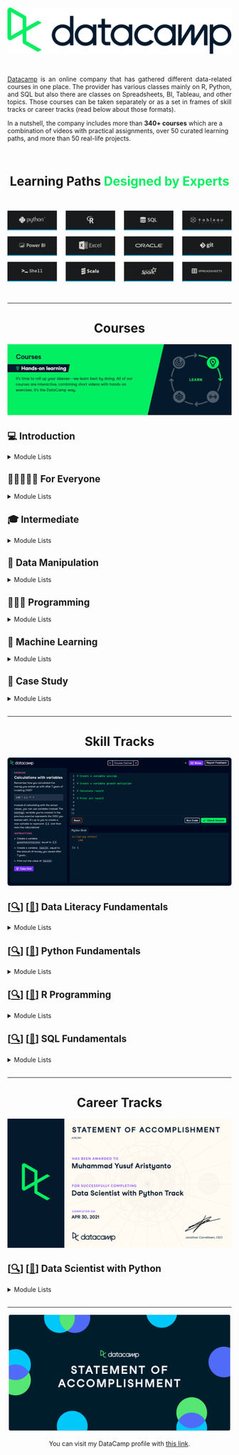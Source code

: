 <br />

<p align="center">
  <a href='https://www.datacamp.com/'><img src="README/logo.png"></a>
</p>

<br />

<p align="justify">
  <a href="https://www.datacamp.com/">Datacamp</a> is an online company that has gathered different data-related courses in one place. The provider has various classes mainly on R, Python, and SQL but also there are classes on Spreadsheets, BI, Tableau, and other topics. Those courses can be taken separately or as a set in frames of skill tracks or career tracks (read below about those formats).
  
  In a nutshell, the company includes more than <strong>340+ courses</strong> which are a combination of videos with practical assignments, over 50 curated learning paths, and more than 50 real-life projects.
</p>

<br>

<h1 align='center'>Learning Paths <span style="color:#03ef62; font-weight: bold;">Designed by Experts<span></h1>

<br>

![](README/materi.png)

<br>

---

<h1 align="center">Courses</h1>

![](README/courses.jpg)

## 💻 Introduction

<details><summary>Module Lists</summary>

- [[📂](https://github.com/myarist/DataCamp/tree/main/Courses/Introductions/Introduction%20to%20Python)] [[🔍](https://learn.datacamp.com/courses/intro-to-python-for-data-science)] [[📃](https://www.datacamp.com/statement-of-accomplishment/course/9baefd4dba2ade2588e500c7aaa3633262f74532)] Introduction to Python

- [[❌]()] [[🔍](https://learn.datacamp.com/courses/free-introduction-to-r)] [[📃](https://www.datacamp.com/statement-of-accomplishment/course/b3e170ddd14ad89cc91ac28391ae621f29169098)] Introduction to R

- [[❌]()] [[🔍](https://learn.datacamp.com/courses/introduction-to-sql)] [[📃](https://www.datacamp.com/statement-of-accomplishment/course/5b4932f5eedb86884cf9869f2a0c95b32a147c8e)] Introduction to SQL

- [[📂](https://github.com/myarist/DataCamp/tree/main/Courses/Introductions/Introduction%20to%20Importing%20Data%20in%20Python)] [[🔍](https://learn.datacamp.com/courses/introduction-to-importing-data-in-python)] [[📃](https://www.datacamp.com/statement-of-accomplishment/course/67239a5a3d55a3e28e3db2584966b7522168c248)] Introduction to Importing Data in Python

- [[📂](https://github.com/myarist/DataCamp/tree/main/Courses/Introductions/Introduction%20to%20Importing%20Data%20in%20R)] [[🔍](https://learn.datacamp.com/courses/introduction-to-importing-data-in-r)] [[📃](https://www.datacamp.com/statement-of-accomplishment/course/bb0693e9352137cb46d90d3fd1677f27b9edcf85)] Introduction to Importing Data in R

- [[📂](https://github.com/myarist/DataCamp/tree/main/Courses/Introductions/Introduction%20to%20Data%20Visualization%20with%20Matplotlib)] [[🔍](https://learn.datacamp.com/courses/introduction-to-data-visualization-with-matplotlib)] [[📃](https://www.datacamp.com/statement-of-accomplishment/course/cce6600ef5503287eed58c8440827134562991e6)] Introduction to Data Visualization with Matplotlib

- [[📂](https://github.com/myarist/DataCamp/tree/main/Courses/Introductions/Introduction%20to%20Data%20Visualization%20with%20Seaborn)] [[🔍](https://learn.datacamp.com/courses/introduction-to-data-visualization-with-seaborn)] [[📃](https://www.datacamp.com/statement-of-accomplishment/course/15b751df00a3d5035ef11081b8ffeb40d5f205d4)] Introduction to Data Visualization with Seaborn

- [[📂](https://github.com/myarist/DataCamp/tree/main/Courses/Introductions/Introduction%20to%20Data%20Science%20in%20Python)] [[🔍](https://learn.datacamp.com/courses/introduction-to-data-science-in-python)] [[📃](https://www.datacamp.com/statement-of-accomplishment/course/736bbc73bf0d45662915521f4d0d913c940c48a1)] Introduction to Data Science in Python

</details>

## 👩🏻‍🤝‍👩🏻 For Everyone

<details><summary>Module Lists</summary>

- [[📂](https://github.com/myarist/DataCamp/tree/main/Courses/For%20Everyone/Data%20Visualization%20for%20Everyone)] [[🔍](https://learn.datacamp.com/courses/data-visualization-for-everyone)] [[📃](https://www.datacamp.com/statement-of-accomplishment/course/dcb23a83c0e6431a8dd2db5aaf58543953382c5b)] Data Visualization for Everyone

- [[❌]()] [[🔍](https://learn.datacamp.com/courses/data-science-for-everyone)] [[📃](https://www.datacamp.com/statement-of-accomplishment/course/67f7c3b6e3470cc8b5358c51be6f8db0871d79d3)] Data Science for Everyone

- [[📂](https://github.com/myarist/DataCamp/tree/main/Courses/For%20Everyone/Machine%20Learning%20for%20Everyone)] [[🔍](https://learn.datacamp.com/courses/machine-learning-for-everyone)] [[📃](https://www.datacamp.com/statement-of-accomplishment/course/59b790b07c5ed69ed0c2dbcce693701520c323f1)] Machine Learning for Everyone

- [[❌]()] [[🔍](https://learn.datacamp.com/courses/data-engineering-for-everyone)] [[📃](https://www.datacamp.com/statement-of-accomplishment/course/d5a7bff6a29b5e8d7cc9bc524cafbcf99c8045ba)] Data Engineering for Everyone

- [[❌]()] [[🔍](https://learn.datacamp.com/courses/cloud-computing-for-everyone)] [[📃](https://www.datacamp.com/statement-of-accomplishment/course/edee2f7f1465cff34bb80650a0a0cfc12c4b95ae)] Cloud Computing for Everyone

- [[❌]()] [[🔍](https://learn.datacamp.com/courses/data-science-for-business)] [[📃](https://www.datacamp.com/statement-of-accomplishment/course/85d87e7ba220cb64a93bd5886b6896b16fd96c04)] Data Science for Business

- [[❌]()] [[🔍](https://learn.datacamp.com/courses/machine-learning-for-business)] [[📃](https://www.datacamp.com/statement-of-accomplishment/course/d65de511e81ee1c284e63f077445ead7a039f75d)] Machine Learning for Business

</details>

## 🎓 Intermediate

<details><summary>Module Lists</summary>

- [[📂](https://github.com/myarist/DataCamp/tree/main/Courses/Intermediate/Intermediate%20Python)] [[🔍](https://learn.datacamp.com/courses/intermediate-python)] [[📃](https://www.datacamp.com/statement-of-accomplishment/course/3d2adb5262e4665367fac9227122d5ac4e2a306b)] Intermediate Python

- [[📂](https://github.com/myarist/DataCamp/tree/main/Courses/Intermediate/Intermediate%20R)] [[🔍](https://learn.datacamp.com/courses/intermediate-r)] [[📃](https://www.datacamp.com/statement-of-accomplishment/course/08f049094b84bc2e36a45c536ef4a23e0d584624)] Intermediate R

- [[❌]()] [[🔍](https://learn.datacamp.com/courses/intermediate-sql)] [[📃](https://www.datacamp.com/statement-of-accomplishment/course/f3630fad79de9260409ef775d3a6ee9b60cbdad5)] Intermediate SQL

- [[📂](https://github.com/myarist/DataCamp/tree/main/Courses/Intermediate/Intermediate%20Importing%20Data%20in%20Python)] [[🔍](https://learn.datacamp.com/courses/intermediate-importing-data-in-python)] [[📃](https://www.datacamp.com/statement-of-accomplishment/course/2da76124fe1af717f8c61a5409730c1ce14925a6)] Intermediate Importing Data in Python

- [[📂](https://github.com/myarist/DataCamp/tree/main/Courses/Intermediate/Intermediate%20Data%20Visualization%20with%20Seaborn)] [[🔍](https://learn.datacamp.com/courses/intermediate-data-visualization-with-seaborn)] [[📃](https://www.datacamp.com/statement-of-accomplishment/course/4b1844d24c4a74875885306e0799b2f9659a48c5)] Intermediate Data Visualization with Seaborn

</details>

## 🔢 Data Manipulation

<details><summary>Module Lists</summary>

- [[❌]()] [[🔍](https://learn.datacamp.com/courses/joining-data-in-postgresql)] [[📃](https://www.datacamp.com/statement-of-accomplishment/course/bd5e6bcd7d649e91a7842a9bef063421641c3629)] Joining Data in SQL

- [[❌]()] [[🔍](https://learn.datacamp.com/courses/functions-for-manipulating-data-in-postgresql)] [[📃](https://www.datacamp.com/statement-of-accomplishment/course/81fa7ca1ed26f5af5cb589226f3901f2572f6da6)] Functions for Manipulating Data in PostgreSQL

- [[📂](https://github.com/myarist/DataCamp/tree/main/Courses/Data%20Manipulation/Data%20Manipulation%20with%20pandas)] [[🔍](https://learn.datacamp.com/courses/data-manipulation-with-pandas)] [[📃](https://www.datacamp.com/statement-of-accomplishment/course/c52a284ed2aada3b90fc7749d21ad96c4ac2a976)] Data Manipulation with pandas

- [[📂](https://github.com/myarist/DataCamp/tree/main/Courses/Data%20Manipulation/Joining%20Data%20with%20pandas)] [[🔍](https://learn.datacamp.com/courses/joining-data-with-pandas)] [[📃](https://www.datacamp.com/statement-of-accomplishment/course/c37ac922e165db568c03bd75ef95cba572ccd7d0)] Joining Data with pandas

- [[📂](https://github.com/myarist/DataCamp/tree/main/Courses/Data%20Manipulation/Cleaning%20Data%20in%20Python)] [[🔍](https://learn.datacamp.com/courses/cleaning-data-in-python)] [[📃](https://www.datacamp.com/statement-of-accomplishment/course/6065b170a0e9855198d3efc195018db1c44f74f0)] Cleaning Data in Python

- [[📂](https://github.com/myarist/DataCamp/tree/main/Courses/Data%20Manipulation/Exploratory%20Data%20Analysis%20in%20Python)] [[🔍](https://learn.datacamp.com/courses/exploratory-data-analysis-in-python)] [[📃](https://www.datacamp.com/statement-of-accomplishment/course/82f019022151963bbf412aebb08f89ccc4f713b1)] Exploratory Data Analysis in Python

- [[📂](https://github.com/myarist/DataCamp/tree/main/Courses/Data%20Manipulation/Working%20with%20Dates%20and%20Times%20in%20Python)] [[🔍](https://learn.datacamp.com/courses/working-with-dates-and-times-in-python)] [[📃](https://www.datacamp.com/statement-of-accomplishment/course/d292c917ceb95b71d00260fa972cd5848804c485)] Working with Dates and Times in Python

</details>

## 👨🏻‍💻 Programming

<details><summary>Module Lists</summary>

- [[📂](https://github.com/myarist/DataCamp/tree/main/Courses/Programming/Writing%20Functions%20in%20Python)] [[🔍](https://learn.datacamp.com/courses/writing-functions-in-python)] [[📃](https://www.datacamp.com/statement-of-accomplishment/course/9be020b98c3c05c1e5d5bfcf6ac84fdad6ffe3f7)] Writing Functions in Python

- [[📂](https://github.com/myarist/DataCamp/tree/main/Courses/Programming/Python%20Data%20Science%20Toolbox%20(Part%201))] [[🔍](https://learn.datacamp.com/courses/python-data-science-toolbox-part-1)] [[📃](https://www.datacamp.com/statement-of-accomplishment/course/603203011c8c1aa4f9c451fcaea7e9c09b2a4196)] Python Data Science Toolbox (Part 1)

- [[📂](https://github.com/myarist/DataCamp/tree/main/Courses/Programming/Python%20Data%20Science%20Toolbox%20(Part%202))] [[🔍](https://learn.datacamp.com/courses/python-data-science-toolbox-part-2)] [[📃](https://www.datacamp.com/statement-of-accomplishment/course/159895c3f2ac1e25c32d0800f6c14eda4c8bdcf1)] Python Data Science Toolbox (Part 2)

- [[📂](https://github.com/myarist/DataCamp/tree/main/Courses/Programming/Statistical%20Thinking%20in%20Python%20(Part%201))] [[🔍](https://learn.datacamp.com/courses/statistical-thinking-in-python-part-1)] [[📃](https://www.datacamp.com/statement-of-accomplishment/course/fbebdc958fb7ecf17493fc3260f69aeae25767ee)] Statistical Thinking in Python (Part 1)

- [[📂](https://github.com/myarist/DataCamp/tree/main/Courses/Programming/Statistical%20Thinking%20in%20Python%20(Part%202))] [[🔍](https://learn.datacamp.com/courses/statistical-thinking-in-python-part-2)] [[📃](https://www.datacamp.com/statement-of-accomplishment/course/faeebfbfe98ae64a6bfe2cd8ada2ec3a764b62f3)] Statistical Thinking in Python (Part 2)

- [[📂](https://github.com/myarist/DataCamp/tree/main/Courses/Programming/Parallel%20Programming%20in%20R)] [[🔍](https://learn.datacamp.com/courses/parallel-programming-in-r)] [[📃](https://www.datacamp.com/statement-of-accomplishment/course/3a4684c52b8d3a99a4bf6db7d60e2a46a2ccdf58)] Parallel Programming in R

- [[📂](https://github.com/myarist/DataCamp/tree/main/Courses/Programming/Writing%20Efficient%20R%20Code)] [[🔍](https://learn.datacamp.com/courses/writing-efficient-r-code)] [[📃](https://www.datacamp.com/statement-of-accomplishment/course/020187a228a9ea4098ff7bf748c9fbdab54c98e3)] Writing Efficient R Code

- [[❌]()] [[🔍](https://learn.datacamp.com/courses/postgresql-summary-stats-and-window-functions)] [[📃](https://www.datacamp.com/statement-of-accomplishment/course/6cfefc569d57349e1cf672070c7ece2b8278ded9)] PostgreSQL Summary Stats and Window Functions

</details>

## 🧠 Machine Learning

<details><summary>Module Lists</summary>

- [[📂](https://github.com/myarist/DataCamp/tree/main/Courses/Machine%20Learning/Supervised%20Learning%20with%20scikit-learn)] [[🔍](https://learn.datacamp.com/courses/supervised-learning-with-scikit-learn)] [[📃](https://www.datacamp.com/statement-of-accomplishment/course/43e197af4aeb51f401604a42fc085241cb507076)] Supervised Learning with scikit-learn

- [[📂](https://github.com/myarist/DataCamp/tree/main/Courses/Machine%20Learning/Unsupervised%20Learning%20in%20Python)] [[🔍](https://learn.datacamp.com/courses/unsupervised-learning-in-python)] [[📃](https://www.datacamp.com/statement-of-accomplishment/course/e9c2d34da412a47d836338abdf645574f98d70eb)] Unsupervised Learning in Python

- [[📂](https://github.com/myarist/DataCamp/tree/main/Courses/Machine%20Learning/Machine%20Learning%20with%20Tree-Based%20Models%20in%20Python)] [[🔍](https://learn.datacamp.com/courses/machine-learning-with-tree-based-models-in-python)] [[📃](https://www.datacamp.com/statement-of-accomplishment/course/ccaf89a213ba07fc2b00899c4c9f00d62f2891a3)] Machine Learning with Tree-Based Models in Python

- [[📂](https://github.com/myarist/DataCamp/tree/main/Courses/Machine%20Learning/Cluster%20Analysis%20in%20Python)] [[🔍](https://learn.datacamp.com/courses/cluster-analysis-in-python)] [[📃](https://www.datacamp.com/statement-of-accomplishment/course/4df20ce2527c6d6f2e501637ece8a1c728c073ef)] Cluster Analysis in Python

</details>

## 📝 Case Study

<details><summary>Module Lists</summary>

- [[📂](https://github.com/myarist/DataCamp/tree/main/Courses/Case%20Study/Analyzing%20Police%20Activity%20with%20pandas)] [[🔍](https://learn.datacamp.com/courses/analyzing-police-activity-with-pandas)] [[📃](https://www.datacamp.com/statement-of-accomplishment/course/a6a74c818b453bc37887b0209ecd21db81bf91b8)] Analyzing Police Activity with pandas

- [[📂](https://github.com/myarist/DataCamp/tree/main/Courses/Case%20Study/Case%20Study%20School%20Budgeting%20with%20Machine%20Learning%20in%20Python)] [[🔍](https://learn.datacamp.com/courses/case-study-school-budgeting-with-machine-learning-in-python)] [[📃](https://www.datacamp.com/statement-of-accomplishment/course/5d6d3b2e567c77e3a064cadc32c6b34a18a61116)] Case Study: School Budgeting with Machine Learning in Python

</details>

<br>

---

<h1 align="center">Skill Tracks</h1>

![](README/interface.png)

## [[🔍](https://learn.datacamp.com/skill-tracks/data-literacy-fundamentals?version=2)] [[📃](https://www.datacamp.com/statement-of-accomplishment/track/c2d60b974e3b2e5c59890ff60b0866a987f4ccde)] Data Literacy Fundamentals

<details><summary>Module Lists</summary>

- [[❌]()] [[🔍](https://learn.datacamp.com/courses/data-science-for-everyone)] [[📃](https://www.datacamp.com/statement-of-accomplishment/course/67f7c3b6e3470cc8b5358c51be6f8db0871d79d3)] Data Science for Everyone

- [[📂](https://github.com/myarist/DataCamp/tree/main/Courses/For%20Everyone/Machine%20Learning%20for%20Everyone)] [[🔍](https://learn.datacamp.com/courses/machine-learning-for-everyone)] [[📃](https://www.datacamp.com/statement-of-accomplishment/course/59b790b07c5ed69ed0c2dbcce693701520c323f1)] Machine Learning for Everyone

- [[📂](https://github.com/myarist/DataCamp/tree/main/Courses/For%20Everyone/Data%20Visualization%20for%20Everyone)] [[🔍](https://learn.datacamp.com/courses/data-visualization-for-everyone)] [[📃](https://www.datacamp.com/statement-of-accomplishment/course/dcb23a83c0e6431a8dd2db5aaf58543953382c5b)] Data Visualization for Everyone

- [[❌]()] [[🔍](https://learn.datacamp.com/courses/data-engineering-for-everyone)] [[📃](https://www.datacamp.com/statement-of-accomplishment/course/d5a7bff6a29b5e8d7cc9bc524cafbcf99c8045ba)] Data Engineering for Everyone

- [[❌]()] [[🔍](https://learn.datacamp.com/courses/cloud-computing-for-everyone)] [[📃](https://www.datacamp.com/statement-of-accomplishment/course/edee2f7f1465cff34bb80650a0a0cfc12c4b95ae)] Cloud Computing for Everyone

</details>

## [[🔍](https://learn.datacamp.com/skill-tracks/python-fundamentals?version=1)] [[📃](https://www.datacamp.com/statement-of-accomplishment/track/e5ef4a65961acda1f120cb217916ec6e8db7a1a4)] Python Fundamentals

<details><summary>Module Lists</summary>

- [[📂](https://github.com/myarist/DataCamp/tree/main/Courses/Introductions/Introduction%20to%20Python)] [[🔍](https://learn.datacamp.com/courses/intro-to-python-for-data-science)] [[📃](https://www.datacamp.com/statement-of-accomplishment/course/9baefd4dba2ade2588e500c7aaa3633262f74532)] Introduction to Python

- [[📂](https://github.com/myarist/DataCamp/tree/main/Courses/Intermediate/Intermediate%20Python)] [[🔍](https://learn.datacamp.com/courses/intermediate-python)] [[📃](https://www.datacamp.com/statement-of-accomplishment/course/3d2adb5262e4665367fac9227122d5ac4e2a306b)] Intermediate Python

- [[📂](https://github.com/myarist/DataCamp/tree/main/Courses/Programming/Python%20Data%20Science%20Toolbox%20(Part%201))] [[🔍](https://learn.datacamp.com/courses/python-data-science-toolbox-part-1)] [[📃](https://www.datacamp.com/statement-of-accomplishment/course/603203011c8c1aa4f9c451fcaea7e9c09b2a4196)] Python Data Science Toolbox (Part 1)

- [[📂](https://github.com/myarist/DataCamp/tree/main/Courses/Programming/Python%20Data%20Science%20Toolbox%20(Part%202))] [[🔍](https://learn.datacamp.com/courses/python-data-science-toolbox-part-2)] [[📃](https://www.datacamp.com/statement-of-accomplishment/course/159895c3f2ac1e25c32d0800f6c14eda4c8bdcf1)] Python Data Science Toolbox (Part 2)

</details>

## [[🔍](https://learn.datacamp.com/skill-tracks/r-programming?version=2)] [[📃](https://www.datacamp.com/statement-of-accomplishment/track/cfa899b3e069b6653bd65b8da5d5075301dac8cb)] R Programming

<details><summary>Module Lists</summary>

- [[❌]()] [[🔍](https://learn.datacamp.com/courses/free-introduction-to-r)] [[📃](https://www.datacamp.com/statement-of-accomplishment/course/b3e170ddd14ad89cc91ac28391ae621f29169098)] Introduction to R

- [[📂](https://github.com/myarist/DataCamp/tree/main/Courses/Intermediate/Intermediate%20R)] [[🔍](https://learn.datacamp.com/courses/intermediate-r)] [[📃](https://www.datacamp.com/statement-of-accomplishment/course/08f049094b84bc2e36a45c536ef4a23e0d584624)] Intermediate R

- [[📂](https://github.com/myarist/DataCamp/tree/main/Courses/Programming/Writing%20Efficient%20R%20Code)] [[🔍](https://learn.datacamp.com/courses/writing-efficient-r-code)] [[📃](https://www.datacamp.com/statement-of-accomplishment/course/020187a228a9ea4098ff7bf748c9fbdab54c98e3)] Writing Efficient R Code

- [[📂](https://github.com/myarist/DataCamp/tree/main/Courses/Programming/Parallel%20Programming%20in%20R)] [[🔍](https://learn.datacamp.com/courses/parallel-programming-in-r)] [[📃](https://www.datacamp.com/statement-of-accomplishment/course/3a4684c52b8d3a99a4bf6db7d60e2a46a2ccdf58)] Parallel Programming in R

</details>

## [[🔍](https://learn.datacamp.com/skill-tracks/sql-fundamentals?version=2)] [[📃](https://www.datacamp.com/statement-of-accomplishment/track/b6842c29e70f3917bcb882bb0c2d20767b45073e)] SQL Fundamentals

<details><summary>Module Lists</summary>

- [[❌]()] [[🔍](https://learn.datacamp.com/courses/introduction-to-sql)] [[📃](https://www.datacamp.com/statement-of-accomplishment/course/5b4932f5eedb86884cf9869f2a0c95b32a147c8e)] Introduction to SQL

- [[❌]()] [[🔍](https://learn.datacamp.com/courses/joining-data-in-postgresql)] [[📃](https://www.datacamp.com/statement-of-accomplishment/course/bd5e6bcd7d649e91a7842a9bef063421641c3629)] Joining Data in SQL

- [[❌]()] [[🔍](https://learn.datacamp.com/courses/intermediate-sql)] [[📃](https://www.datacamp.com/statement-of-accomplishment/course/f3630fad79de9260409ef775d3a6ee9b60cbdad5)] Intermediate SQL

- [[❌]()] [[🔍](https://learn.datacamp.com/courses/postgresql-summary-stats-and-window-functions)] [[📃](https://www.datacamp.com/statement-of-accomplishment/course/6cfefc569d57349e1cf672070c7ece2b8278ded9)] PostgreSQL Summary Stats and Window Functions

- [[❌]()] [[🔍](https://learn.datacamp.com/courses/functions-for-manipulating-data-in-postgresql)] [[📃](https://www.datacamp.com/statement-of-accomplishment/course/81fa7ca1ed26f5af5cb589226f3901f2572f6da6)] Functions for Manipulating Data in PostgreSQL

</details>

<br>

---

<h1 align="center">Career Tracks</h1>

![](README/career.png)

## [[🔍](https://learn.datacamp.com/career-tracks/data-scientist-with-python?version=5)] [[📃](https://www.datacamp.com/statement-of-accomplishment/track/12b063065c94b36cea812fe1bcca3be0faac0e9b)] Data Scientist with Python

<details><summary>Module Lists</summary>

- [[📂](https://github.com/myarist/DataCamp/tree/main/Courses/Introductions/Introduction%20to%20Python)] [[🔍](https://learn.datacamp.com/courses/intro-to-python-for-data-science)] [[📃](https://www.datacamp.com/statement-of-accomplishment/course/9baefd4dba2ade2588e500c7aaa3633262f74532)] Introduction to Python

- [[📂](https://github.com/myarist/DataCamp/tree/main/Courses/Intermediate/Intermediate%20Python)] [[🔍](https://learn.datacamp.com/courses/intermediate-python)] [[📃](https://www.datacamp.com/statement-of-accomplishment/course/3d2adb5262e4665367fac9227122d5ac4e2a306b)] Intermediate Python

- [[📂](https://github.com/myarist/DataCamp/tree/main/Courses/Data%20Manipulation/Data%20Manipulation%20with%20pandas)] [[🔍](https://learn.datacamp.com/courses/data-manipulation-with-pandas)] [[📃](https://www.datacamp.com/statement-of-accomplishment/course/c52a284ed2aada3b90fc7749d21ad96c4ac2a976)] Data Manipulation with pandas

- [[📂](https://github.com/myarist/DataCamp/tree/main/Courses/Data%20Manipulation/Joining%20Data%20with%20pandas)] [[🔍](https://learn.datacamp.com/courses/joining-data-with-pandas)] [[📃](https://www.datacamp.com/statement-of-accomplishment/course/c37ac922e165db568c03bd75ef95cba572ccd7d0)] Joining Data with pandas

- [[📂](https://github.com/myarist/DataCamp/tree/main/Courses/Introductions/Introduction%20to%20Data%20Visualization%20with%20Matplotlib)] [[🔍](https://learn.datacamp.com/courses/introduction-to-data-visualization-with-matplotlib)] [[📃](https://www.datacamp.com/statement-of-accomplishment/course/cce6600ef5503287eed58c8440827134562991e6)] Introduction to Data Visualization with Matplotlib

- [[📂](https://github.com/myarist/DataCamp/tree/main/Courses/Introductions/Introduction%20to%20Data%20Visualization%20with%20Seaborn)] [[🔍](https://learn.datacamp.com/courses/introduction-to-data-visualization-with-seaborn)] [[📃](https://www.datacamp.com/statement-of-accomplishment/course/15b751df00a3d5035ef11081b8ffeb40d5f205d4)] Introduction to Data Visualization with Seaborn

 - [[📂](https://github.com/myarist/DataCamp/tree/main/Courses/Programming/Python%20Data%20Science%20Toolbox%20(Part%201))] [[🔍](https://learn.datacamp.com/courses/python-data-science-toolbox-part-1)] [[📃](https://www.datacamp.com/statement-of-accomplishment/course/603203011c8c1aa4f9c451fcaea7e9c09b2a4196)] Python Data Science Toolbox (Part 1)

- [[📂](https://github.com/myarist/DataCamp/tree/main/Courses/Programming/Python%20Data%20Science%20Toolbox%20(Part%202))] [[🔍](https://learn.datacamp.com/courses/python-data-science-toolbox-part-2)] [[📃](https://www.datacamp.com/statement-of-accomplishment/course/159895c3f2ac1e25c32d0800f6c14eda4c8bdcf1)] Python Data Science Toolbox (Part 2)

- [[📂](https://github.com/myarist/DataCamp/tree/main/Courses/Intermediate/Intermediate%20Data%20Visualization%20with%20Seaborn)] [[🔍](https://learn.datacamp.com/courses/intermediate-data-visualization-with-seaborn)] [[📃](https://www.datacamp.com/statement-of-accomplishment/course/4b1844d24c4a74875885306e0799b2f9659a48c5)] Intermediate Data Visualization with Seaborn

- [[📂](https://github.com/myarist/DataCamp/tree/main/Courses/Introductions/Introduction%20to%20Importing%20Data%20in%20Python)] [[🔍](https://learn.datacamp.com/courses/introduction-to-importing-data-in-python)] [[📃](https://www.datacamp.com/statement-of-accomplishment/course/67239a5a3d55a3e28e3db2584966b7522168c248)] Introduction to Importing Data in Python

- [[📂](https://github.com/myarist/DataCamp/tree/main/Courses/Intermediate/Intermediate%20Importing%20Data%20in%20Python)] [[🔍](https://learn.datacamp.com/courses/intermediate-importing-data-in-python)] [[📃](https://www.datacamp.com/statement-of-accomplishment/course/2da76124fe1af717f8c61a5409730c1ce14925a6)] Intermediate Importing Data in Python

- [[📂](https://github.com/myarist/DataCamp/tree/main/Courses/Data%20Manipulation/Cleaning%20Data%20in%20Python)] [[🔍](https://learn.datacamp.com/courses/cleaning-data-in-python)] [[📃](https://www.datacamp.com/statement-of-accomplishment/course/6065b170a0e9855198d3efc195018db1c44f74f0)] Cleaning Data in Python

- [[📂](https://github.com/myarist/DataCamp/tree/main/Courses/Data%20Manipulation/Working%20with%20Dates%20and%20Times%20in%20Python)] [[🔍](https://learn.datacamp.com/courses/working-with-dates-and-times-in-python)] [[📃](https://www.datacamp.com/statement-of-accomplishment/course/d292c917ceb95b71d00260fa972cd5848804c485)] Working with Dates and Times in Python

- [[📂](https://github.com/myarist/DataCamp/tree/main/Courses/Programming/Writing%20Functions%20in%20Python)] [[🔍](https://learn.datacamp.com/courses/writing-functions-in-python)] [[📃](https://www.datacamp.com/statement-of-accomplishment/course/9be020b98c3c05c1e5d5bfcf6ac84fdad6ffe3f7)] Writing Functions in Python

- [[📂](https://github.com/myarist/DataCamp/tree/main/Courses/Data%20Manipulation/Exploratory%20Data%20Analysis%20in%20Python)] [[🔍](https://learn.datacamp.com/courses/exploratory-data-analysis-in-python)] [[📃](https://www.datacamp.com/statement-of-accomplishment/course/82f019022151963bbf412aebb08f89ccc4f713b1)] Exploratory Data Analysis in Python

- [[📂](https://github.com/myarist/DataCamp/tree/main/Courses/Case%20Study/Analyzing%20Police%20Activity%20with%20pandas)] [[🔍](https://learn.datacamp.com/courses/analyzing-police-activity-with-pandas)] [[📃](https://www.datacamp.com/statement-of-accomplishment/course/a6a74c818b453bc37887b0209ecd21db81bf91b8)] Analyzing Police Activity with pandas

- [[📂](https://github.com/myarist/DataCamp/tree/main/Courses/Programming/Statistical%20Thinking%20in%20Python%20(Part%201))] [[🔍](https://learn.datacamp.com/courses/statistical-thinking-in-python-part-1)] [[📃](https://www.datacamp.com/statement-of-accomplishment/course/fbebdc958fb7ecf17493fc3260f69aeae25767ee)] Statistical Thinking in Python (Part 1)

- [[📂](https://github.com/myarist/DataCamp/tree/main/Courses/Programming/Statistical%20Thinking%20in%20Python%20(Part%202))] [[🔍](https://learn.datacamp.com/courses/statistical-thinking-in-python-part-2)] [[📃](https://www.datacamp.com/statement-of-accomplishment/course/faeebfbfe98ae64a6bfe2cd8ada2ec3a764b62f3)] Statistical Thinking in Python (Part 2)

- [[📂](https://github.com/myarist/DataCamp/tree/main/Courses/Machine%20Learning/Supervised%20Learning%20with%20scikit-learn)] [[🔍](https://learn.datacamp.com/courses/supervised-learning-with-scikit-learn)] [[📃](https://www.datacamp.com/statement-of-accomplishment/course/43e197af4aeb51f401604a42fc085241cb507076)] Supervised Learning with scikit-learn

- [[📂](https://github.com/myarist/DataCamp/tree/main/Courses/Machine%20Learning/Unsupervised%20Learning%20in%20Python)] [[🔍](https://learn.datacamp.com/courses/unsupervised-learning-in-python)] [[📃](https://www.datacamp.com/statement-of-accomplishment/course/e9c2d34da412a47d836338abdf645574f98d70eb)] Unsupervised Learning in Python

- [[📂](https://github.com/myarist/DataCamp/tree/main/Courses/Machine%20Learning/Machine%20Learning%20with%20Tree-Based%20Models%20in%20Python)] [[🔍](https://learn.datacamp.com/courses/machine-learning-with-tree-based-models-in-python)] [[📃](https://www.datacamp.com/statement-of-accomplishment/course/ccaf89a213ba07fc2b00899c4c9f00d62f2891a3)] Machine Learning with Tree-Based Models in Python

- [[📂](https://github.com/myarist/DataCamp/tree/main/Courses/Case%20Study/Case%20Study%20School%20Budgeting%20with%20Machine%20Learning%20in%20Python)] [[🔍](https://learn.datacamp.com/courses/case-study-school-budgeting-with-machine-learning-in-python)] [[📃](https://www.datacamp.com/statement-of-accomplishment/course/5d6d3b2e567c77e3a064cadc32c6b34a18a61116)] Case Study: School Budgeting with Machine Learning in Python

- [[📂](https://github.com/myarist/DataCamp/tree/main/Courses/Machine%20Learning/Cluster%20Analysis%20in%20Python)] [[🔍](https://learn.datacamp.com/courses/cluster-analysis-in-python)] [[📃](https://www.datacamp.com/statement-of-accomplishment/course/4df20ce2527c6d6f2e501637ece8a1c728c073ef)] Cluster Analysis in Python

</details>

<br>

---

![](README/complete.png)

<p align="center">
  You can visit my DataCamp profile with <a href="https://www.datacamp.com/profile/myarist">this link</a>.
</p>

